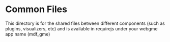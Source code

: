 # Common Files
This directory is for the shared files between different components (such as plugins, visualizers, etc) and is available in requirejs under your webgme app name (mdf_gme)

